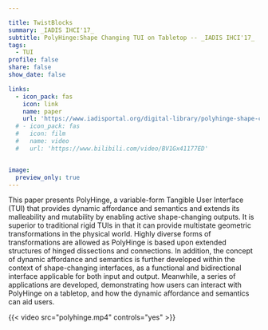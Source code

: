 ```yaml
---

title: TwistBlocks
summary: _IADIS IHCI'17_
subtitle: PolyHinge:Shape Changing TUI on Tabletop -- _IADIS IHCI'17_
tags:
  - TUI
profile: false
share: false
show_date: false

links:
  - icon_pack: fas
    icon: link
    name: paper
    url: 'https://www.iadisportal.org/digital-library/polyhinge-shape-changing-tui-on-tabletop'
  # - icon_pack: fas
  #   icon: film
  #   name: video
  #   url: 'https://www.bilibili.com/video/BV1Gx41177ED'


image: 
  preview_only: true
---
```

This paper presents PolyHinge, a variable-form Tangible User Interface (TUI) that provides dynamic affordance and semantics and extends its malleability and mutability by enabling active shape-changing outputs. It is superior to traditional rigid TUIs in that it can provide multistate geometric transformations in the physical world. Highly diverse forms of transformations are allowed as PolyHinge is based upon extended structures of hinged dissections and connections. In addition, the concept of dynamic affordance and semantics is further developed within the context of shape-changing interfaces, as a functional and bidirectional interface applicable for both input and output. Meanwhile, a series of applications are developed, demonstrating how users can interact with PolyHinge on a tabletop, and how the dynamic affordance and semantics can aid users.

{{< video src="polyhinge.mp4" controls="yes" >}}